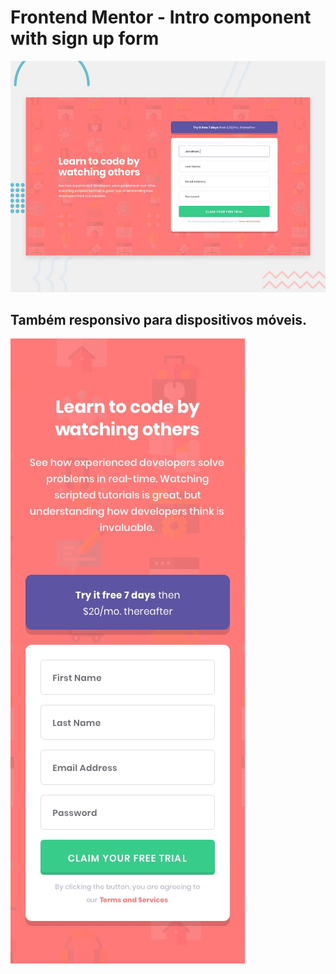 # Frontend Mentor - Intro component with sign up form

![Design preview for the Intro component with sign up form coding challenge](./design/desktop-preview.jpg)

## Também responsivo para dispositivos móveis.

![alt text](design/mobile-design.jpg)

